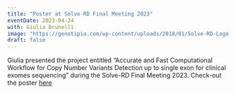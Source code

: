 ```yaml
---
title: "Poster at Solve-RD Final Meeting 2023"
eventDate: 2023-04-24
with: Giulia Brunelli
image: "https://genotipia.com/wp-content/uploads/2018/01/Solve-RD-Logo.png"
draft: false
---
```


Giulia presented the project entitled “Accurate and Fast Computational Workflow for Copy Number Variants Detection up to single exon for clinical exomes sequencing” during the Solve-RD Final Meeting 2023. Check-out the poster [here](https://qr.link/Ph2X51)
